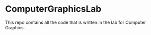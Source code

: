 # ComputerGraphicsLab
This repo contains all the code that is written in the lab for Computer Graphics.
